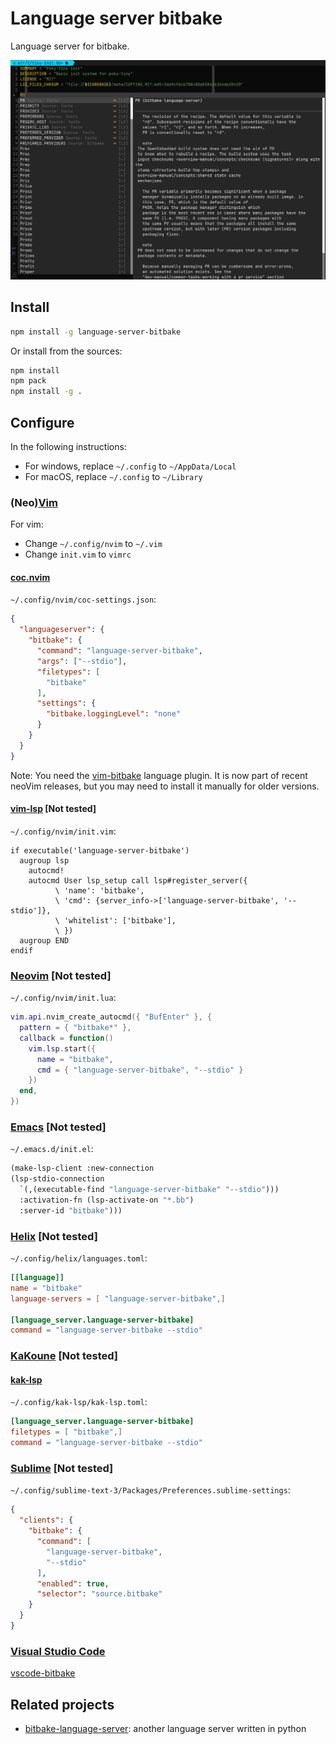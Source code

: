 # Language server bitbake

Language server for bitbake.

![screenshot](doc/neovim-completion.jpg)

## Install

```sh
npm install -g language-server-bitbake
```

Or install from the sources:

```sh
npm install
npm pack
npm install -g .
```

## Configure

In the following instructions:

- For windows, replace `~/.config` to `~/AppData/Local`
- For macOS, replace `~/.config` to `~/Library`

### (Neo)[Vim](https://www.vim.org)

For vim:

- Change `~/.config/nvim` to `~/.vim`
- Change `init.vim` to `vimrc`

#### [coc.nvim](https://github.com/neoclide/coc.nvim)

`~/.config/nvim/coc-settings.json`:

```json
{
  "languageserver": {
    "bitbake": {
      "command": "language-server-bitbake",
      "args": ["--stdio"],
      "filetypes": [
        "bitbake"
      ],
      "settings": {
        "bitbake.loggingLevel": "none"
      }
    }
  }
}
```

Note: You need the [vim-bitbake](https://github.com/kergoth/vim-bitbake)
language plugin. It is now part of recent neoVim releases, but you may need to
install it manually for older versions.

#### [vim-lsp](https://github.com/prabirshrestha/vim-lsp) [Not tested]

`~/.config/nvim/init.vim`:

```vim
if executable('language-server-bitbake')
  augroup lsp
    autocmd!
    autocmd User lsp_setup call lsp#register_server({
          \ 'name': 'bitbake',
          \ 'cmd': {server_info->['language-server-bitbake', '--stdio']},
          \ 'whitelist': ['bitbake'],
          \ })
  augroup END
endif
```

### [Neovim](https://neovim.io) [Not tested]

`~/.config/nvim/init.lua`:

```lua
vim.api.nvim_create_autocmd({ "BufEnter" }, {
  pattern = { "bitbake*" },
  callback = function()
    vim.lsp.start({
      name = "bitbake",
      cmd = { "language-server-bitbake", "--stdio" }
    })
  end,
})
```

### [Emacs](https://www.gnu.org/software/emacs) [Not tested]

`~/.emacs.d/init.el`:

```lisp
(make-lsp-client :new-connection
(lsp-stdio-connection
  `(,(executable-find "language-server-bitbake" "--stdio")))
  :activation-fn (lsp-activate-on "*.bb")
  :server-id "bitbake")))
```

### [Helix](https://helix-editor.com/) [Not tested]

`~/.config/helix/languages.toml`:

```toml
[[language]]
name = "bitbake"
language-servers = [ "language-server-bitbake",]

[language_server.language-server-bitbake]
command = "language-server-bitbake --stdio"
```

### [KaKoune](https://kakoune.org/) [Not tested]

#### [kak-lsp](https://github.com/kak-lsp/kak-lsp)

`~/.config/kak-lsp/kak-lsp.toml`:

```toml
[language_server.language-server-bitbake]
filetypes = [ "bitbake",]
command = "language-server-bitbake --stdio"
```

### [Sublime](https://www.sublimetext.com) [Not tested]

`~/.config/sublime-text-3/Packages/Preferences.sublime-settings`:

```json
{
  "clients": {
    "bitbake": {
      "command": [
        "language-server-bitbake",
        "--stdio"
      ],
      "enabled": true,
      "selector": "source.bitbake"
    }
  }
}
```

### [Visual Studio Code](https://code.visualstudio.com/)

[vscode-bitbake](https://github.com/yoctoproject/vscode-bitbake)

## Related projects

- [bitbake-language-server](https://github.com/Freed-Wu/bitbake-language-server/):
  another language server written in python
